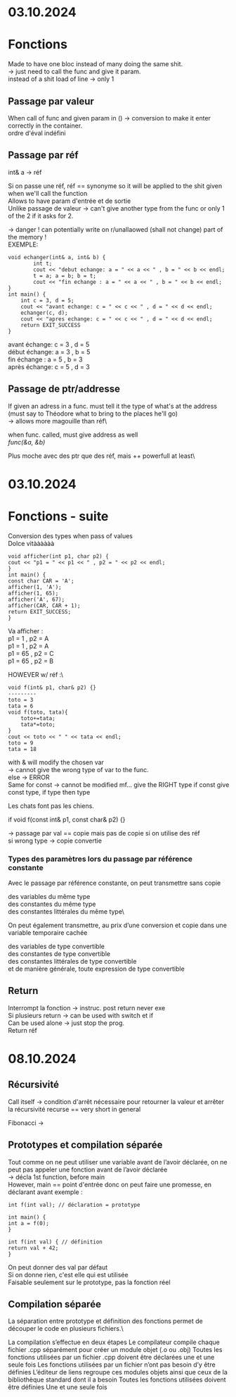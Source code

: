# 03.10.2024

# Fonctions

Made to have one bloc instead of many doing the same shit.\
-> just need to call the func and give it param.\
instead of a shit load of line -> only 1

## Passage par valeur

When call of func and given param in () -> conversion to make it enter correctly in the container.\
ordre d'éval indéfini

## Passage par réf

int& a -> réf

Si on passe une réf, réf == synonyme so it will be applied to the shit given when we'll call the function\
Allows to have param d'entrée et de sortie\
Unlike passage de valeur -> can't give another type from the func or only 1 of the 2 if it asks for 2.

-> danger ! can potentially write on r/unallaowed (shall not change) part of the memory !\
EXEMPLE:
 
```
void echanger(int& a, int& b) { 
        int t;
        cout << "debut echange: a = " << a << " , b = " << b << endl;
        t = a; a = b; b = t;
        cout << "fin echange : a = " << a << " , b = " << b << endl;
}
int main() {
    int c = 3, d = 5;
    cout << "avant echange: c = " << c << " , d = " << d << endl;
    echanger(c, d);
    cout << "apres echange: c = " << c << " , d = " << d << endl;
    return EXIT_SUCCESS
}
```

avant échange: c = 3 , d = 5\
début échange: a = 3 , b = 5\
fin échange : a = 5 , b = 3\
après échange: c = 5 , d = 3

## Passage de ptr/addresse

If given an adress in a func. must tell it the type of what's at the address\
(must say to Théodore what to bring to the places he'll go)\
-> allows more magouille than réf\

when func. called, must give address as well\
*func(&a, &b)*

Plus moche avec des ptr que des réf, mais ++ powerfull at least\

# 03.10.2024

# Fonctions - suite

Conversion des types when pass of values\
Dolce vitàààààà

```
void afficher(int p1, char p2) {
cout << "p1 = " << p1 << " , p2 = " << p2 << endl;
}
int main() {
const char CAR = 'A';
afficher(1, 'A');
afficher(1, 65);
afficher('A', 67);
afficher(CAR, CAR + 1);
return EXIT_SUCCESS;
}
```
Va afficher :\
p1 = 1 , p2 = A\
p1 = 1 , p2 = A\
p1 = 65 , p2 = C\
p1 = 65 , p2 = B

HOWEVER w/ réf :\
```
void f(int& p1, char& p2) {}
---------
toto = 3
tata = 6
void f(toto, tata){
    toto+=tata;
    tata*=toto;
}
cout << toto << " " << tata << endl;
toto = 9
tata = 18
```

with & will modify the chosen var\
-> cannot give the wrong type of var to the func.\
else -> ERROR\
Same for const -> cannot be modified mf... give the RIGHT type if const give const type, if type then type

Les chats font pas les chiens.

if void f(const int& p1, const char& p2) {}

-> passage par val == copie mais pas de copie si on utilise des réf\
si wrong type -> copie convertie

### Types des paramètres lors du passage par référence constante
Avec le passage par référence constante, on peut transmettre sans copie

des variables du même type\
des constantes du même type\
des constantes littérales du même type\

On peut également transmettre, au prix d’une conversion et copie dans une variable temporaire cachée

des variables de type convertible\
des constantes de type convertible\
des constantes littérales de type convertible\
et de manière générale, toute expression de type convertible

## Return

Interrompt la fonction -> instruc. post return never exe\
Si plusieurs return -> can be used with switch et if\
Can be used alone -> just stop the prog.\
Return réf

# 08.10.2024

## Récursivité

Call itself -> condition d'arrêt nécessaire pour retourner la valeur et arrêter la récursivité 
recurse == very short in general

Fibonacci -> 

## Prototypes et compilation séparée

Tout comme on ne peut utiliser une variable avant de l’avoir déclarée, on ne peut pas appeler une fonction avant de l’avoir déclarée\
-> décla 1st function, before main\
However, main == point d'entrée donc on peut faire une promesse, en déclarant avant exemple :
```
int f(int val); // déclaration = prototype

int main() {
int a = f(0);
}

int f(int val) { // définition
return val + 42;
}
```
On peut donner des val par défaut\
Si on donne rien, c'est elle qui est utilisée\
Faisable seulement sur le prototype, pas la fonction réel

## Compilation séparée

La séparation entre prototype et définition des fonctions permet de découper le code en plusieurs fichiers.\

La compilation s’effectue en deux étapes
    Le compilateur compile chaque fichier .cpp séparément pour créer un module objet (.o ou .obj)
    Toutes les fonctions utilisées par un fichier .cpp doivent être déclarées une et une seule fois
    Les fonctions utilisées par un fichier n’ont pas besoin d’y être définies
    L’éditeur de liens regroupe ces modules objets ainsi que ceux de la bibliothèque standard dont il a besoin 
    Toutes les fonctions utilisées doivent être définies
    Une et une seule fois
































